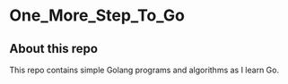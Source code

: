 # One_More_Step_To_Go

## About this repo
This repo contains simple Golang programs and algorithms as I learn Go. 
